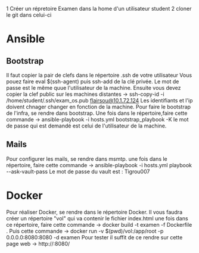 1 Créer un répretoire Examen dans la home d'un utilisateur student
2 cloner le git dans celui-ci 
# Ansible
## Bootstrap
Il faut copier la pair de clefs dans le répertoire .ssh de votre utilisateur
Vous pouez faire eval $(ssh-agent) puis ssh-add de la clé privée. Le mot de passe est le même quue l'utilisateur de la machine.
Ensuite vous devez copier la clef public sur les machines distantes -> ssh-copy-id -i /home/student/.ssh/exam_os.pub flairsou@10.1.72.124
Les identifiants et l'ip doivent chnager changer en fonction de la machine.
Pour faire le bootstrap de l'infra, se rendre dans bootstrap.
Une fois dans le répertoire,faire cette commande -> ansible-playbook -i hosts.yml bootstrap_playbook -K
le mot de passe qui est demandé est celui de l'utilisateur de la machine.

## Mails
Pour configurer les mails, se rendre dans msmtp.
une fois dans le répertoire, faire cette commande -> ansible-playbook -i hosts.yml playbook --ask-vault-pass
Le mot de passe du vault est : Tigrou007

# Docker
Pour réaliser Docker, se rendre dans le répertoire Docker.
Il vous faudra créer un répertoire "vol" qui va contenir le fichier index.html
une fois dans ce répertoire, faire cette commande -> docker build -t examen -f Dockerfile .
Puis cette commande -> docker run -v $(pwd)/vol:/app/root -p 0.0.0.0:8080:8080 -d examen
Pour tester il suffit de ce rendre sur cette page web -> http://<ip de votre machine>:8080/
